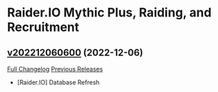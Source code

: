 # Raider.IO Mythic Plus, Raiding, and Recruitment

## [v202212060600](https://github.com/RaiderIO/raiderio-addon/tree/v202212060600) (2022-12-06)
[Full Changelog](https://github.com/RaiderIO/raiderio-addon/compare/v202212050600...v202212060600) [Previous Releases](https://github.com/RaiderIO/raiderio-addon/releases)

- [Raider.IO] Database Refresh  
